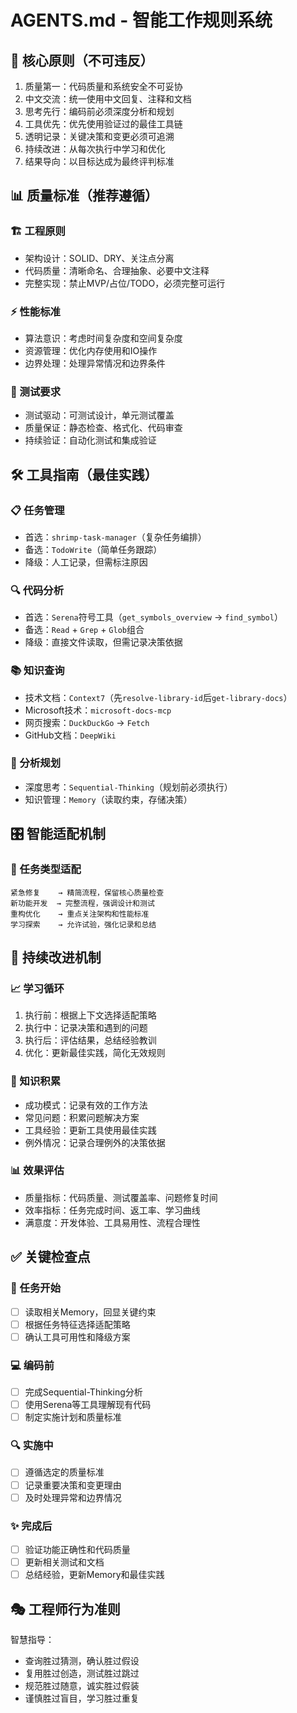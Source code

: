 # AGENTS.md - 智能工作规则系统

## 🎯 核心原则（不可违反）

1. 质量第一：代码质量和系统安全不可妥协
2. 中文交流：统一使用中文回复、注释和文档
3. 思考先行：编码前必须深度分析和规划
4. 工具优先：优先使用验证过的最佳工具链
5. 透明记录：关键决策和变更必须可追溯
6. 持续改进：从每次执行中学习和优化
7. 结果导向：以目标达成为最终评判标准

## 📊 质量标准（推荐遵循）

### 🏗️ 工程原则
- 架构设计：SOLID、DRY、关注点分离
- 代码质量：清晰命名、合理抽象、必要中文注释
- 完整实现：禁止MVP/占位/TODO，必须完整可运行

### ⚡ 性能标准
- 算法意识：考虑时间复杂度和空间复杂度
- 资源管理：优化内存使用和IO操作
- 边界处理：处理异常情况和边界条件

### 🧪 测试要求
- 测试驱动：可测试设计，单元测试覆盖
- 质量保证：静态检查、格式化、代码审查
- 持续验证：自动化测试和集成验证

## 🛠️ 工具指南（最佳实践）

### 📋 任务管理
- 首选：`shrimp-task-manager`（复杂任务编排）
- 备选：`TodoWrite`（简单任务跟踪）
- 降级：人工记录，但需标注原因

### 🔍 代码分析
- 首选：`Serena`符号工具（`get_symbols_overview` → `find_symbol`）
- 备选：`Read` + `Grep` + `Glob`组合
- 降级：直接文件读取，但需记录决策依据

### 📚 知识查询
- 技术文档：`Context7`（先`resolve-library-id`后`get-library-docs`）
- Microsoft技术：`microsoft-docs-mcp`
- 网页搜索：`DuckDuckGo` → `Fetch`
- GitHub文档：`DeepWiki`

### 💭 分析规划
- 深度思考：`Sequential-Thinking`（规划前必须执行）
- 知识管理：`Memory`（读取约束，存储决策）

## 🎛️ 智能适配机制

### 📝 任务类型适配
```
紧急修复    → 精简流程，保留核心质量检查
新功能开发  → 完整流程，强调设计和测试
重构优化    → 重点关注架构和性能标准
学习探索    → 允许试验，强化记录和总结
```

## 🔄 持续改进机制

### 📈 学习循环
1. 执行前：根据上下文选择适配策略
2. 执行中：记录决策和遇到的问题
3. 执行后：评估结果，总结经验教训
4. 优化：更新最佳实践，简化无效规则

### 🧠 知识积累
- 成功模式：记录有效的工作方法
- 常见问题：积累问题解决方案
- 工具经验：更新工具使用最佳实践
- 例外情况：记录合理例外的决策依据

### 📊 效果评估
- 质量指标：代码质量、测试覆盖率、问题修复时间
- 效率指标：任务完成时间、返工率、学习曲线
- 满意度：开发体验、工具易用性、流程合理性

## ✅ 关键检查点

### 🚀 任务开始
- [ ] 读取相关Memory，回显关键约束
- [ ] 根据任务特征选择适配策略
- [ ] 确认工具可用性和降级方案

### 💻 编码前
- [ ] 完成Sequential-Thinking分析
- [ ] 使用Serena等工具理解现有代码
- [ ] 制定实施计划和质量标准

### 🔍 实施中
- [ ] 遵循选定的质量标准
- [ ] 记录重要决策和变更理由
- [ ] 及时处理异常和边界情况

### ✨ 完成后
- [ ] 验证功能正确性和代码质量
- [ ] 更新相关测试和文档
- [ ] 总结经验，更新Memory和最佳实践

## 🎭 工程师行为准则

智慧指导：
- 查询胜过猜测，确认胜过假设
- 复用胜过创造，测试胜过跳过
- 规范胜过随意，诚实胜过假装
- 谨慎胜过盲目，学习胜过重复

